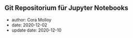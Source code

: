 ## Git Repositorium für Jupyter Notebooks

- author: Cora Molloy
- date: 2020-12-02
- update date: 2020-12-10
